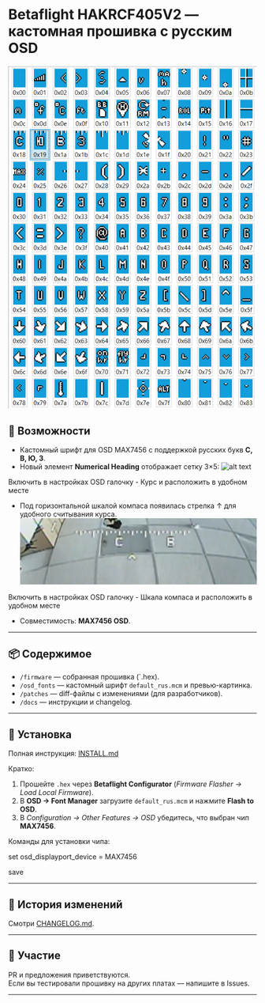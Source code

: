 # Betaflight HAKRCF405V2 — кастомная прошивка с русским OSD

![Превью OSD](osd_fonts/preview.png)

## 📌 Возможности
- Кастомный шрифт для OSD MAX7456 с поддержкой русских букв **С, В, Ю, З**.  
- Новый элемент **Numerical Heading** отображает сетку 3×5:
![alt text](docs/кц.png)

Включить в настройках OSD галочку - Курс и расположить в удобном месте

- Под горизонтальной шкалой компаса появилась стрелка ↑ для удобного считывания курса.
![alt text](docs/кбл.png)

Включить в настройках OSD галочку - Шкала компаса и расположить в удобном месте

- Совместимость: **MAX7456 OSD**.

---

## 📦 Содержимое
- `/firmware` — собранная прошивка (`.hex).  
- `/osd_fonts` — кастомный шрифт `default_rus.mcm` и превью-картинка.  
- `/patches` — diff-файлы с изменениями (для разработчиков).  
- `/docs` — инструкции и changelog.  

---

## 🚀 Установка
Полная инструкция: [INSTALL.md](docs/INSTALL.md)  

Кратко:
1. Прошейте `.hex` через **Betaflight Configurator** (*Firmware Flasher → Load Local Firmware*).  
2. В **OSD → Font Manager** загрузите `default_rus.mcm` и нажмите **Flash to OSD**.  
3. В *Configuration → Other Features → OSD* убедитесь, что выбран чип **MAX7456**.  

Команды для установки чипа:

set osd_displayport_device = MAX7456

save

---

## 📜 История изменений
Смотри [CHANGELOG.md](docs/CHANGELOG.md).

---

## 🤝 Участие
PR и предложения приветствуются.  
Если вы тестировали прошивку на других платах — напишите в Issues.  

---
